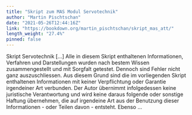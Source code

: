 ```yaml
---
title: "Skript zum MAS Modul Servotechnik"
author: "Martin Pischtschan"
date: "2021-05-26T12:44:16Z"
link: "https://bookdown.org/martin_pischtschan/skript_mas_att/"
length_weight: "27.4%"
pinned: false
---
```


Skript Servotechnik [...] Alle in diesem Skript enthaltenen Informationen, Verfahren und Darstellungen wurden nach bestem Wissen zusammengestellt und mit Sorgfalt getestet. Dennoch sind Fehler nicht ganz auszuschliessen. Aus diesem Grund sind die im vorliegenden Skript enthaltenen Informationen mit keiner Verpflichtung oder Garantie irgendeiner Art verbunden. Der Autor übernimmt infolgedessen keine juristische Verantwortung und wird keine daraus folgende oder sonstige Haftung übernehmen, die auf irgendeine Art aus der Benutzung dieser Informationen - oder Teilen davon - entsteht. Ebenso ...
